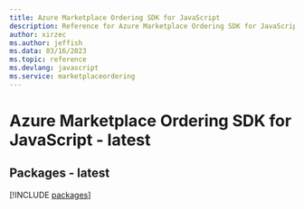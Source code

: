 ```yaml
---
title: Azure Marketplace Ordering SDK for JavaScript
description: Reference for Azure Marketplace Ordering SDK for JavaScript
author: xirzec
ms.author: jeffish
ms.data: 03/16/2023
ms.topic: reference
ms.devlang: javascript
ms.service: marketplaceordering
---
```

# Azure Marketplace Ordering SDK for JavaScript - latest
## Packages - latest
[!INCLUDE [packages](marketplace-ordering-index.md)]